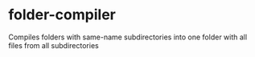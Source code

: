 # folder-compiler
Compiles folders with same-name subdirectories into one folder with all files from all subdirectories

